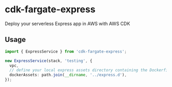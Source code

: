 # cdk-fargate-express

Deploy your serverless Express app in AWS with AWS CDK

## Usage

```ts
import { ExpressService } from 'cdk-fargate-express';

new ExpressService(stack, 'testing', {
  vpc,
  // define your local express assets directory containing the Dockerfile
  dockerAssets: path.join(__dirname, '../express.d'),
});

```
